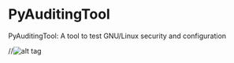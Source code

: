 PyAuditingTool
==============
PyAuditingTool: A tool to test GNU/Linux security and configuration

//![alt tag](https://raw.githubusercontent.com/tunelko/PyAuditingTool/master/screenshoots/ssh.png)

